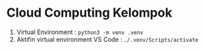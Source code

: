# Cloud Computing Kelompok

1. Virtual Environment : `python3 -m venv .venv`
2. Aktifin virtual environment VS Code : `./.venv/Scripts/activate`
